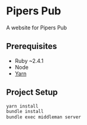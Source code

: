 # Pipers Pub
A website for Pipers Pub

## Prerequisites

- Ruby ~2.4.1
- Node
- [Yarn][yarn installation]

## Project Setup

```sh
yarn install
bundle install
bundle exec middleman server
```

[yarn installation]: https://yarnpkg.com/en/docs/install
